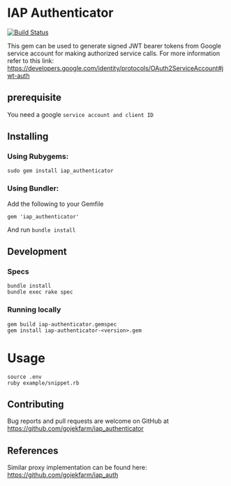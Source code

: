 # IAP Authenticator

[![Build Status](https://travis-ci.org/gojekfarm/iap_authenticator.svg?branch=master)](https://travis-ci.org/gojekfarm/iap_authenticator)

This gem can be used to generate signed JWT bearer tokens from Google service account for making authorized service calls.
For more information refer to this link: https://developers.google.com/identity/protocols/OAuth2ServiceAccount#jwt-auth

## prerequisite

You need a google `service account and client ID`

## Installing

### Using Rubygems:
```
sudo gem install iap_authenticator
```

### Using Bundler:

Add the following to your Gemfile
```
gem 'iap_authenticator'
```
And run `bundle install`

## Development

### Specs

```
bundle install
bundle exec rake spec
```

### Running locally

```
gem build iap-authenticator.gemspec
gem install iap-authenticator-<version>.gem
```

# Usage

```
source .env
ruby example/snippet.rb
```

## Contributing
Bug reports and pull requests are welcome on GitHub at https://github.com/gojekfarm/iap_authenticator

## References
Similar proxy implementation can be found here: https://github.com/gojekfarm/iap_auth

